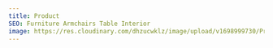 ```yaml
---
title: Product
SEO: Furniture Armchairs Table Interior
image: https://res.cloudinary.com/dhzucwklz/image/upload/v1698999730/Products/_osb4361_uwwyyo.jpg
---
```

